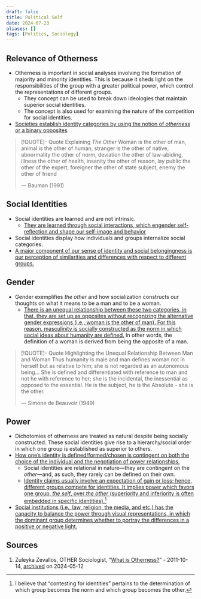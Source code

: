 ```yaml
---
draft: false
title: Political Self
date: 2024-07-23
aliases: []
tags: [Politics, Sociology]
---
```


## Relevance of Otherness

- Otherness is important in social analyses involving the formation of majority and minority identities. This is because it sheds light on the responsibilities of the group with a greater political power, which control the representations of different groups.
	- They concept can be used to break down ideologies that maintain superior social identities.
	- The concept is also used for examining the nature of the competition for social identities.
- [Societies establish identity categories by using the notion of *otherness* or a binary opposites](https://www.amazon.co.uk/Modernity-Ambivalence-Zygmunt-Bauman/dp/0745612423)

> [!QUOTE]- Quote Explaining *The Other*
> Woman is the other of man, animal is the other of human, stranger is the other of native, abnormality the other of norm, deviation the other of law-abiding, illness the other of health, insanity the other of reason, lay public the other of the expert, foreigner the other of state subject, enemy the other of friend
>
> — Bauman (1991)

## Social Identities

- Social identities are learned and are not intrinsic.
	- [They are learned through social interactions, which engender self-reflection and shape our self-image and behavior](https://psycnet.apa.org/record/1934-15037-000)
- Social identities display how individuals and groups internalize social categories.
- [A major component of our sense of identity and social belongingness is our perception of similarities and differences with respect to different groups.](https://www.amazon.co.uk/Social-Identity-Ideas-Richard-Jenkins/dp/0415120535)

## Gender

- Gender exemplifies *the other* and how socialization constructs our thoughts on what it means to be a man and to be a woman.
	- [There is an unequal relationship between these two categories, in that, they are set up as opposites without recognizing the alternative gender expressions (i.e., woman is the other of man). For this reason, masculinity is socially constructed as the norm in which social ideas about humanity are defined.](https://www.marxists.org/reference/subject/ethics/de-beauvoir/2nd-sex/introduction.htm) In other words, the definition of a woman is derived from being the opposite of a man.

> [!QUOTE]- Quote Highlighting the Unequal Relationship Between Man and Woman
> Thus humanity is male and man defines woman not in herself but as relative to him;
> she is not regarded as an autonomous being…
> She is defined and differentiated with reference to man and not he with reference to her;
> she is the incidental,
> the inessential
> as opposed to the essential.
> He is the subject,
> he is the Absolute -
> she is the other.
>
> — Simone de Beauvoir (1949)

## Power

- Dichotomies of otherness are treated as natural despite being socially constructed. These social identities give rise to a hierarchy/social order in which one group is established as superior to others.
- [How one’s identity is defined/formed/chosen is contingent on both the choice of the individual and the negotiation of power relationships.](https://www.annualreviews.org/content/journals/10.1146/annurev.soc.29.010202.100057)
	- Social identities are relational in nature—they are contingent on the *other*—and, as such, they rarely can be defined on their own.
	- [Identity claims usually involve an expectation of gain or loss; hence, different groups compete for identities. It implies power which favors one group, *the self*, over *the other* (superiority and inferiority is often embedded in specific identities).](https://www.tandfonline.com/doi/abs/10.1207/S1532706XID0301_01?journalCode=hidn20#preview)[^contested]
- [Social institutions (i.e., law, religion, the media, and etc.) has the capacity to balance the power through visual representations, in which the dominant group determines whether to portray the differences in a positive or negative light.](https://www.amazon.com/gp/product/1849205639/ref=as_li_tl?ie=UTF8&camp=1789&creative=390957&creativeASIN=1849205639&linkCode=as2&tag=wiccovwon-20&linkId=ZRSTTI575J5ZQZCD)

## Sources

1. Zuleyka Zevallos, OTHER Sociologist, “[What is Otherness?](https://othersociologist.com/otherness-resources/)” - 2011-10-14, [archived](https://web.archive.org/web/20240512065902/http://othersociologist.com/otherness-resources/) on 2024-05-12

[^contested]: I believe that “contesting for identities” pertains to the determination of which group becomes the norm and which group becomes the other.
